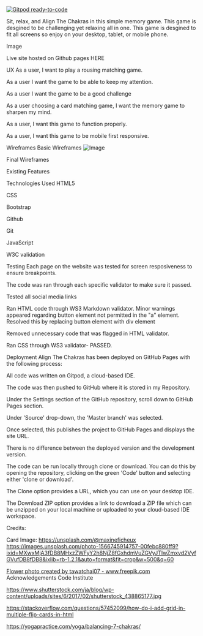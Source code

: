 [![Gitpod ready-to-code](https://img.shields.io/badge/Gitpod-ready--to--code-blue?logo=gitpod)](https://gitpod.io/#https://github.com/susanmarie87/MS2-Game)

Sit, relax, and Align The Chakras in this simple memory game. This game is desgined to be challenging yet relaxing 
all in one. This game is desgined to fit all screens so enjoy on your desktop, tablet, or mobile phone. 

Image

Live site hosted on Github pages HERE

UX
As a user, I want to play a rousing matching game.

As a user I want the game to be able to keep my attention.

As a user I want the game to be a good challenge

As a user choosing a card matching game, I want the memory game to sharpen my mind.

As a user, I want this game to function properly.

As a user, I want this game to be mobile first responsive.

Wireframes
Basic Wireframes
![Image]('assets/MS2-WireFrame/images.jpg')

Final Wireframes

Existing Features

Technologies Used
HTML5

CSS

Bootstrap

Github

Git

JavaScript

W3C validation

Testing
Each page on the website was tested for screen resposiveness to ensure breakpoints.

The code was ran through each specific validator to make sure it passed.

Tested all social media links

Ran HTML code through WS3 Markdown validator. Minor warnings appeared regarding button element not permitted in the "a" element. Resolved this by replacing button element with div element

Removed unnecessary code that was flagged in HTML validator.

Ran CSS through WS3 validator- PASSED.

Deployment
Align The Chakras has been deployed on GitHub Pages with the following process:

All code was written on Gitpod, a cloud-based IDE.

The code was then pushed to GitHub where it is stored in my Repository.

Under the Settings section of the GitHub repository, scroll down to GitHub Pages section.

Under 'Source' drop-down, the 'Master branch' was selected.

Once selected, this publishes the project to GitHub Pages and displays the site URL.

There is no difference between the deployed version and the development version.

The code can be run locally through clone or download. You can do this by opening the repository, clicking on the green 'Code' button and selecting either 'clone or download'.

The Clone option provides a URL, which you can use on your desktop IDE.

The Download ZIP option provides a link to download a ZIP file which can be unzipped on your local machine or uploaded to your cloud-based IDE workspace.

Credits:

Card Image:
https://unsplash.com/@maxineficheux
https://images.unsplash.com/photo-1566745914757-00febc880ff9?ixid=MXwxMjA3fDB8MHxzZWFyY2h8NjZ8fGxhdmVuZGVyJTIwZmxvd2VyfGVufDB8fDB8&ixlib=rb-1.2.1&auto=format&fit=crop&w=500&q=60

<a href='https://www.freepik.com/photos/flower'>Flower photo created by tawatchai07 - www.freepik.com</a>
Acknowledgements
Code Institute

https://www.shutterstock.com/ja/blog/wp-content/uploads/sites/6/2017/02/shutterstock_438865177.jpg

https://stackoverflow.com/questions/57452099/how-do-i-add-grid-in-multiple-flip-cards-in-html

https://yogapractice.com/yoga/balancing-7-chakras/